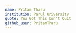 ```yaml
---
name: Pritam Tharu
institution: Parul University
quote: You Got This Don't Quit
github_user: PritamTharu
---
```

